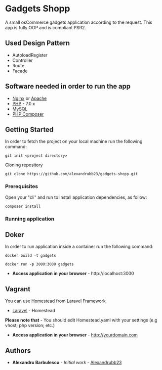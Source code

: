 
# Gadgets Shopp

A small osCommerce gadgets application according to the request. This app is fully OOP and is compliant PSR2.

## Used Design Pattern

* AutoloadRegister
* Controller
* Route
* Facade

## Software needed in order to run the app

* [Nginx](https://www.nginx.com/) or [Apache](https://httpd.apache.org/)
* [PHP](http://php.net/docs.php) - 7.0.x
* [MySQL](https://www.mysql.com/)
* [PHP Composer](https://getcomposer.org/)

## Getting Started

In order to fetch the project on your local machine run the following command:

```
git init <project directory>
```

Cloning repository

```
git clone https://github.com/alexandrubb23/gadgets-shopp.git
```

### Prerequisites

Open your "cli" and run to install application dependencies, as follow:

```
composer install
```

### Running application

## Doker

In order to run application inside a container run the following command:

```
docker build -t gadgets
```

```
docker run -p 3000:3000 gadgets
```

* **Access application in your browser** - http://localhost:3000


## Vagrant

You can use Homestead from Laravel Framework

* [Laravel](https://laravel.com/docs/5.6/homestead) - Homestead

**Please note that** - You should edit Homestead.yaml with your settings (e.g vhost; php version; etc.)

* **Access application in your browser** - http://yourdomain.com

## Authors

* **Alexandru Barbulescu** - *Initial work* - [Alexandrubb23](https://github.com/alexandrubb23)



